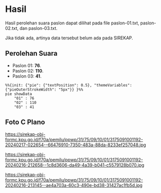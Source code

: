 # Hasil

Hasil perolehan suara paslon dapat dilihat pada file paslon-01.txt, paslon-02.txt, dan paslon-03.txt.

Jika tidak ada, artinya data tersebut belum ada pada SIREKAP.

## Perolehan Suara

 * Paslon 01: **76**.
 * Paslon 02: **110**.
 * Paslon 03: **41**.

```mermaid
%%{init: {"pie": {"textPosition": 0.5}, "themeVariables": {"pieOuterStrokeWidth": "5px"}} }%%
pie showData
    "01" : 76
    "02" : 110
    "03" : 41
```
## Foto C Plano

https://sirekap-obj-formc.kpu.go.id/f70a/pemilu/ppwp/31/75/09/10/01/3175091001192-20240217-022654--66476910-7350-483a-88da-8233ef257048.jpg

https://sirekap-obj-formc.kpu.go.id/f70a/pemilu/ppwp/31/75/09/10/01/3175091001192-20240216-212658--1c8d3606-da49-4a39-b041-c5579128b070.jpg

https://sirekap-obj-formc.kpu.go.id/f70a/pemilu/ppwp/31/75/09/10/01/3175091001192-20240216-213145--ae4a703a-60c3-490e-bd38-31427ac1fb5d.jpg
